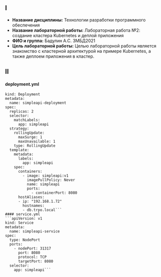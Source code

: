 ## I
* __Название дисциплины:__ Технологии разработки программного обеспечения
* __Название лабораторной работы:__ Лабораторная работа №2: создание кластера Kubernetes и деплой приложения
* __ФИО и группа:__ Бадулин А.С. ЗМБД2021
* __Цель лабораторной работы:__ Целью лабораторной работы является знакомство с кластерной архитектурой на примере Kubernetes, а также деплоем приложения в кластер.
## II
#### deployment.yml
```apiVersion: apps/v1
kind: Deployment
metadata:
  name: simpleapi-deployment
spec:
  replicas: 2
  selector:
    matchLabels:
      app: simpleapi
  strategy:
    rollingUpdate:
      maxSurge: 1
      maxUnavailable: 1
    type: RollingUpdate
  template:
    metadata:
      labels:
        app: simpleapi
    spec:
      containers:
        - image: simpleapi:v1
          imagePullPolicy: Never
          name: simpleapi
          ports:
            - containerPort: 8080
      hostAliases:
      - ip: "192.168.1.72"
        hostnames:
        - db.trpo.local```
#### service.yml
```apiVersion: v1
kind: Service
metadata:
  name: simpleapi-service
spec:
  type: NodePort
  ports:
    - nodePort: 31317
      port: 8080
      protocol: TCP
      targetPort: 8080
  selector:
    app: simpleapi```

